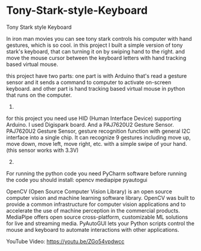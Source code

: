 # Tony-Stark-style-Keyboard
Tony Stark style Keyboard

In iron man movies you can see tony stark controls his computer with hand gestures, which is so cool.
in this project I built a simple version of tony stark's keyboard, that can
turning it on by swiping hand to the right. and move the mouse cursor between the keyboard letters with hand tracking based virtual mouse.

this project have two parts:
one part is with Arduino that's read a gesture sensor and it sends a command to computer to activate on-screen keyboard.
and other part is hand tracking based virtual mouse in python that runs on the computer.

1.
for this project you need use HID (Human Interface Device) supporting Arduino. I used Digispark board. And a PAJ7620U2 Gesture Sensor.
PAJ7620U2 Gesture Sensor, gesture recognition function with general I2C interface into a single chip. It can recognize 9 gestures including move up, move down, move left, move right, etc. with a simple swipe of your hand.
(this sensor works with 3.3V)

2.
For running the python code you need PyCharm software
before running the code you should install:
opencv
mediapipe
pyautogui 

OpenCV (Open Source Computer Vision Library) is an open source computer vision and machine learning software library.
OpenCV was built to provide a common infrastructure for computer vision applications and to accelerate the use of machine perception in the commercial products.
MediaPipe offers open source cross-platform, customizable ML solutions for live and streaming media. 
PyAutoGUI lets your Python scripts control the mouse and keyboard to automate interactions with other applications.

YouTube Video: https://youtu.be/ZGo54vpdwcc

